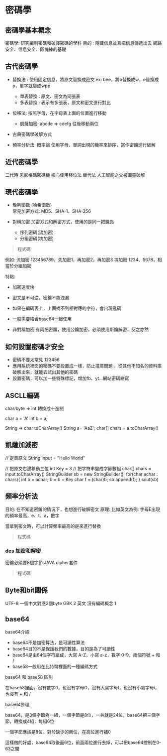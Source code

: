 # 密碼學

## 密碼學基本概念

密碼學: 研究編制密碼和破譯密碼的學科
目的 : 隱藏信息並且把信息傳遞出去
網路安全、信息安全、區塊練的基礎

## 古代密碼學

- 替換法 : 使用固定信息，將原文替換成密文
ex: bee，將b替換成w，e替換成p，單字就變成wpp

	- 單表替換 : 原文、密文為同張表 
	- 多表替換 : 表示有多張表，原文和密文進行對比	

- 位移法: 按照字母，在字母表上面的位置進行移動

	- 凱薩加密: abcde => cdefg 往後移動兩位

- 古典密碼學破解方式

- 頻率分析法: 概率論
使用字母、單詞出現的機率來排序，當作密鑰進行破解

## 近代密碼學

二代時 恩尼格碼密碼機 核心使用移位法 替代法
人工智能之父被圖靈破解

## 現代密碼學
- 散列函數 (哈希函數)	
常見加密方式: MD5、SHA-1、SHA-256

- 對稱加密 
加密方式和解密方式，使用的是同一把鑰匙

	- 序列密碼(流加密)
	- 分組密碼(塊加密)

> 程式碼

例如:
流加密 123456789，先加密1，再加密2，再加密3
塊加密 1234、5678，相當於分組加密

特點:

- 加密速度快
- 密文是不可逆，密鑰不能洩漏
- 如果在編碼表上，上面找不到相對應的字符，會出現亂碼
- 一般需要結合base64一起使用
	
	
- 非對稱加密
有兩把密鑰，使用公鑰加密，必須使用斯鑰解密，反之亦然


## 如何設置密碼才安全

- 密碼不要太常見 123456
- 應用系統裡面的密碼不要設置成一樣，防止撞庫問題
，從其他不知名的資料庫破解出來，就能去試出其他的密碼
- 設置密碼，可以加一些特殊標記，增加fb、yt...網站密碼縮寫

## ASCLL編碼

char/byte => int 轉換成十進制

char a = 'A'
int b = a;

String => char toCharArray()
String a= 'AaZ';
char[] chars = a.toCharArray()
 
 
 
## 凱薩加減密

// 定義原文
String input = "Hello World"

// 把原文右邊移動三位
int Key = 3
// 把字符串變成字節數組
char[] chars = input.toCharArray()
StringBuilder sb = new StringBuilder();
for(char achar : chars){
	int b = achar;
	b = b + Key
	char f = (char)b;
	sb.append(f);
}
 sout(sb)
 
## 頻率分析法

目的: 在不知道密鑰的情況下，也想進行破解密文
原理: 比如英文為例: 字母E出現的頻率最高，e、t、a，數字

當拿到密文時，可以計算頻率最高的是來進行替換

> 程式碼


### des 加密和解密

密鑰必須要8個字節
JAVA cipher套件 
> 程式碼

## Byte和bit關係

UTF-8 一個中文對應3個byte
GBK               2
英文   沒有編碼概念           1
## base64

base64介紹
- base64不是加密算法，是可讀性算法
- base64目的不是保護我們的數據，目的是為了可讀性
- base64是由64個字符組成，大寫 A-Z，小寫 a-z，數字 0-9，兩個符號 + 和 /
- base58一般用在比特幣裡面的一種編碼方式

base64 和 base58 區別

在base58裡面，沒有數字0，也沒有字母O，沒有大寫字母I，也沒有小寫字母i，也沒有 + 和 / 

base64原理

base64，是3個字節為一組，一個字節是8位，一共就是24位，base64把三個字節，轉換成4組，每組6位

一個字節應該是8位，對於缺少的兩位，在高位進行補0

這樣做的好處，base64取後面6位，前面兩位進行去掉，可以把base64控制在0-63之間



